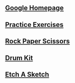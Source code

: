 <h2><a href="https://thorney29.github.io/the_odin_project/google-homepage/index.html">Google Homepage</a></h2>
      <h2><a href="https://thorney29.github.io/the_odin_project/practice-exercises/index.html">Practice Exercises</a></h2>
      <h2><a href="https://thorney29.github.io/the_odin_project/rock_paper_scissors/index.html">Rock Paper Scissors</a></h2>
      <h2><a href="https://thorney29.github.io/the_odin_project/JavaScript30-master/01 - JavaScript Drum Kit/index-START.html">Drum Kit</a></h2>
      <h2><a href="https://thorney29.github.io/the_odin_project/etch_a_sketch/index.html">Etch A Sketch</a></h2>
